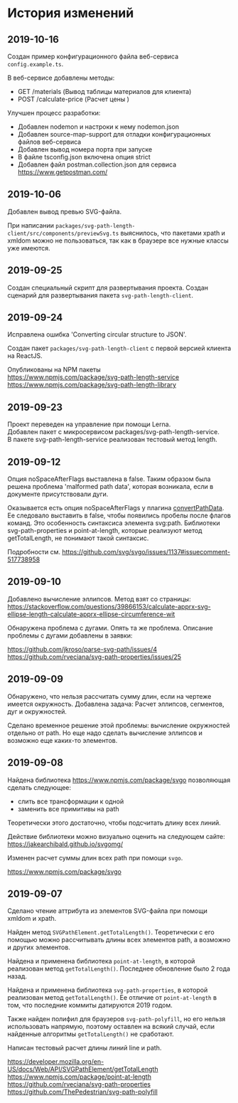 История изменений
=================

2019-10-16
----------

Создан пример конфигурационного файла веб-сервиса `config.example.ts`.

В веб-сервисе добавлены методы: 
- GET /materials (Вывод таблицы материалов для клиента)
- POST /calculate-price (Расчет цены )

Улучшен процесс разработки:
- Добавлен nodemon и настроки к нему nodemon.json
- Добавлен source-map-support для отладки конфигурационных файлов веб-сервиса
- Добавлен вывод номера порта при запуске
- В файле tsconfig.json включена опция strict
- Добавлен файл postman.collection.json для сервиса https://www.getpostman.com/

2019-10-06
----------

Добавлен вывод превью SVG-файла.

При написании `packages/svg-path-length-client/src/components/previewSvg.ts`
выяснилось, что 
пакетами xpath и xmldom можно не пользоваться, так как в браузере
все нужные классы уже имеются.

2019-09-25
----------

Создан специальный скрипт для развертывания проекта.
Создан сценарий для развертывания пакета `svg-path-length-client`.

2019-09-24
----------

Исправлена ошибка 'Converting circular structure to JSON'.

Создан пакет `packages/svg-path-length-client` с первой версией клиента на ReactJS.

Опубликованы на NPM пакеты  
https://www.npmjs.com/package/svg-path-length-service  
https://www.npmjs.com/package/svg-path-length-library  

2019-09-23
----------

Проект переведен на управление при помощи Lerna.  
Добавлен пакет с микросервисом packages/svg-path-length-service.  
В пакете svg-path-length-service реализован тестовый метод length.  

2019-09-12
----------

Опция noSpaceAfterFlags выставлена в false. Таким образом была решена 
проблема 'malformed path data', которая возникала, если в документе присутствовали дуги.

Оказывается есть опция noSpaceAfterFlags у плагина [convertPathData](convertPathData).
Ее следовало выставить в false, чтобы появились пробелы после флагов команд. Это особенность синтаксиса
элемента svg:path. Библиотеки svg-path-properties и point-at-length, которые реализуют метод getTotalLength, 
не понимают такой синтаксис. 

Подробности см. https://github.com/svg/svgo/issues/1137#issuecomment-517738958

[convertPathData]: https://github.com/svg/svgo/blob/master/plugins/convertPathData.js

2019-09-10
----------

Добавлено вычисление эллипсов.
Метод взят со страницы:
https://stackoverflow.com/questions/39866153/calculate-apprx-svg-ellipse-length-calculate-apprx-ellipse-circumference-wit

Обнаружена проблема с дугами. Опять та же проблема. Описание проблемы с дугами добавлены в заявки:

https://github.com/jkroso/parse-svg-path/issues/4  
https://github.com/rveciana/svg-path-properties/issues/25

2019-09-09
----------

Обнаружено, что нельзя рассчитать сумму длин, если на чертеже имеется окружность.
Добавлена задача: Расчет эллипсов, сегментов, дуг и окружностей.

Сделано временное решение этой проблемы: вычисление окружностей
отдельно от path. Но еще надо сделать вычисление эллипсов и возможно
еще каких-то элементов.

2019-09-08
----------

Найдена библиотека https://www.npmjs.com/package/svgo
позволяющая сделать следующее:
- слить все трансформации к одной
- заменить все примитивы на path

Теоретически этого достаточно, чтобы подсчитать длину всех линий.

Действие библиотеки можно визуально оценить на следующем сайте:
https://jakearchibald.github.io/svgomg/

Изменен расчет суммы длин всех path при помощи `svgo`.

https://www.npmjs.com/package/svgo

2019-09-07
----------

Сделано чтение аттрибута из элементов SVG-файла при помощи xmldom и xpath.

Найден метод `SVGPathElement.getTotalLength()`. Теоретически с его помощью можно рассчитывать
длины всех элементов path, а возможно и других элементов.

Найдена и применена библиотека `point-at-length`, в которой реализован метод `getTotalLength()`.
Последнее обновление было 2 года назад.

Найдена и применена библиотека `svg-path-properties`, в которой реализован метод `getTotalLength()`. 
Ее отличие от `point-at-length` в том, что последние коммиты датируются 2019 годом.

Также найден полифил для браузеров `svg-path-polyfill`, но его нельзя использовать напрямую, 
поэтому оставлен на всякий случай, если найденные алгоритмы `getTotalLength()` не сработают.

Написан тестовый расчет длины линий line и path.

https://developer.mozilla.org/en-US/docs/Web/API/SVGPathElement/getTotalLength  
https://www.npmjs.com/package/point-at-length  
https://github.com/rveciana/svg-path-properties  
https://github.com/ThePedestrian/svg-path-polyfill  